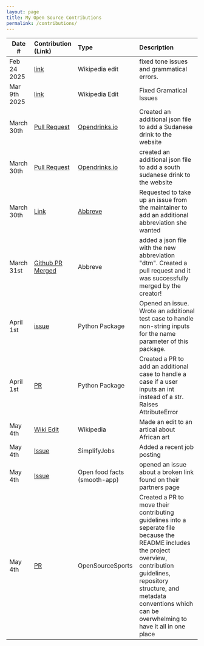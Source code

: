 ```yaml
---
layout: page
title: My Open Source Contributions
permalink: /contributions/
---
```


<!--
Type of the contribution should be "Wikipedia edit", "OpenStreet Map feature", "Documentation", "Course website", "Blog",
"Browser Add-on", etc.

The description should include a brief summary of what you did.

The link should bring us to a public page that shows your contribution. 

Replace the first row with your own contribution. 

-->

| Date #       | Contribution (Link)  | Type  | Description |
|---|:---|:---|:---|
| Feb 24 2025   | [link](https://en.wikipedia.org/wiki/Special:Contributions/Kojanoth)    | Wikipedia edit    |   fixed tone issues and grammatical errors.    |
| Mar 9th 2025   |  [link](https://en.wikipedia.org/wiki/Special:Contributions/Kojanoth)   | Wikipedia Edit    |  Fixed Gramatical Issues    |
|   March 30th  |  [Pull Request](https://github.com/alfg/opendrinks/pull/1435)   |  [Opendrinks.io](https://opendrinks.io/)   |   Created an additional json file to add a Sudanese drink to the website   |
|  March 30th  | [Pull Request](https://github.com/alfg/opendrinks/pull/1436)   | [Opendrinks.io](https://opendrinks.io/)   |  created an additional json file to add a south sudanese drink to the website  |
| March 30th  | [Link](https://github.com/Njong392/Abbreve/issues/514)   |  [Abbreve](https://abbreve.vercel.app/)  |   Requested to take up an issue from the maintainer to add an additional abbreviation she wanted |
|  March 31st  |  [Github PR Merged](https://github.com/Njong392/Abbreve/pull/515)  | Abbreve   | added a json file with the new abbreviation "dtm". Created a pull request and it was successfully merged by the creator!   |
|  April 1st |  [issue](https://github.com/software-students-fall2024/3-python-package-all-stars-v3/issues/17)  |  Python Package  | Opened an issue. Wrote an additional test case to handle non-string inputs for the name parameter of this package.  |
|  April 1st  |  [PR](https://github.com/software-students-fall2024/3-python-package-all-stars-v3/pull/18)  |  Python Package  | Created a PR to add an additional case to handle a case if a user inputs an int instead of a str. Raises AttributeError   |
|  May 4th  |  [Wiki Edit](https://en.wikipedia.org/wiki/Special:Contributions/Kojanoth)  | Wikipedia   | Made an edit to an artical about African art   |
|  May 4th  |  [Issue](https://github.com/SimplifyJobs/New-Grad-Positions/issues/1028)  | SimplifyJobs   |  Added a recent job posting   |
| May 4th   | [Issue](https://github.com/openfoodfacts/smooth-app/issues/6580)   |  Open food facts (smooth-app)  |  opened an issue about a broken link found on their partners page  |
|  May 4th  |  [PR](https://github.com/DigiLogicLabs/OpenSourceSports/pull/7)  | OpenSourceSports   |  Created a PR to move their contributing guidelines into a seperate file because the README includes the project overview, contribution guidelines, repository structure, and metadata conventions which can be overwhelming to have it all in one place |

